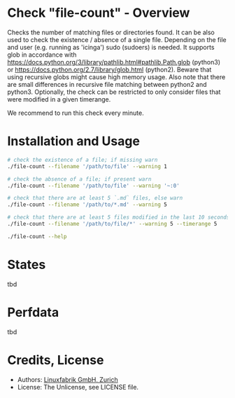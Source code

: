 # Check "file-count" - Overview

Checks the number of matching files or directories found. It can be also used to check the existence / absence of a single file. Depending on the file and user (e.g. running as 'icinga') sudo (sudoers) is needed.
It supports glob in accordance with https://docs.python.org/3/library/pathlib.html#pathlib.Path.glob (python3) or https://docs.python.org/2.7/library/glob.html (python2).
Beware that using recursive globs might cause high memory usage.
Also note that there are small differences in recursive file matching between python2 and python3.
Optionally, the check can be restricted to only consider files that were modified in a given timerange.

We recommend to run this check every minute.


# Installation and Usage

```bash
# check the existence of a file; if missing warn
./file-count --filename '/path/to/file' --warning 1

# check the absence of a file; if present warn
./file-count --filename '/path/to/file' --warning '~:0'

# check that there are at least 5 `.md` files, else warn
./file-count --filename '/path/to/*.md' --warning 5

# check that there are at least 5 files modified in the last 10 seconds, else warn
./file-count --filename '/path/to/file/*' --warning 5 --timerange 5 

./file-count --help
```


# States

tbd


# Perfdata

tbd


# Credits, License

* Authors: [Linuxfabrik GmbH, Zurich](https://www.linuxfabrik.ch)
* License: The Unlicense, see LICENSE file.
